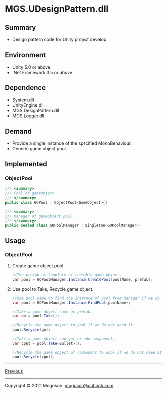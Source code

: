 ﻿# MGS.UDesignPattern.dll

## Summary

- Design pattern code for Unity project develop.

## Environment

- Unity 5.0 or above.
- .Net Framework 3.5 or above.

## Dependence

- System.dll
- UnityEngine.dll
- MGS.DesignPattern.dll
- MGS.Logger.dll

## Demand

- Provide a single instance of the specified MonoBehaviour.
- Generic game object pool.

## Implemented

### ObjectPool

```C#
/// <summary>
/// Pool of gameobject.
/// </summary>
public class GOPool : ObjectPool<GameObject>{}

/// <summary>
/// Manager of gameobject pool.
/// </summary>
public sealed class GOPoolManager : Singleton<GOPoolManager>
```

## Usage

### ObjectPool
1. Create game object pool.

   ```c#
   //The prefab as template of reusable game object.
   var pool = GOPoolManager.Instance.CreatePool(poolName, prefab);
   ```

1. Use pool to Take, Recycle game object.

   ```C#
   //Use pool name to find the instance of pool from manager if we do not hold it.
   var pool = GOPoolManager.Instance.FindPool(poolName);
   
   //Take a game object same as prefab.
   var go = pool.Take();
   
   //Recycle the game object to pool if we do not need it.
   pool.Recycle(go);
   
   //Take a game object and get or add component.
   var cpnt = pool.Take<Bullet>();
   
   //Recycle the game object of component to pool if we do not need it.
   pool.Recycle(cpnt);
   ```

------

[Previous](../../README.md)

------

Copyright © 2021 Mogoson.	mogoson@outlook.com
